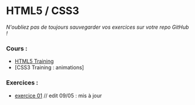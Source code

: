 # HTML5 / CSS3
*N'oubliez pas de toujours sauvegarder vos exercices sur votre repo GitHub !*

### Cours :
- [HTML5 Training](https://github.com/becodeorg/BXLAnderlecht/blob/master/02-HTML-CSS/HTML5%20Training%20Becode%20Anderlecht.pdf)
- [CSS3 Training : animations]

### Exercices :
- [exercice 01](https://github.com/becodeorg/BXLAnderlecht/blob/master/02-HTML-CSS/exercice01.md) // edit 09/05 : mis à jour
